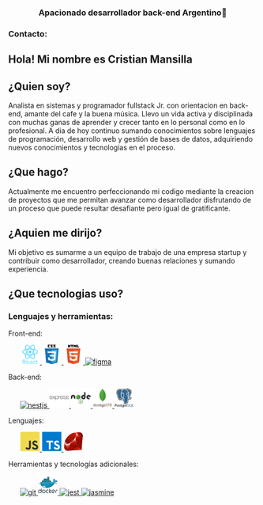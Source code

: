 <h3 align="center">Apacionado desarrollador back-end Argentino🧉</h3>

<h3 align="left">Contacto:</h3>
<p align="left">
  
</p>

<h2>Hola! Mi nombre es Cristian Mansilla</h2>

<h2>¿Quien soy?</h2>

  <p>Analista en sistemas y programador fullstack Jr. con orientacion en back-end, amante del cafe y la buena música. Llevo un vida activa y disciplinada con muchas ganas de aprender y crecer tanto en lo personal como en lo profesional. A dia de hoy continuo sumando conocimientos sobre lenguajes de programación, desarrollo web y gestión de bases de datos, adquiriendo nuevos conocimientos y tecnologias en el proceso.</p> 

<h2>¿Que hago?</h2>

  <p>Actualmente me encuentro perfeccionando mi codigo mediante la creacion de proyectos que me permitan avanzar como desarrollador disfrutando de un proceso que puede resultar desafiante pero igual de gratificante.</p>

<h2>¿Aquien me dirijo?</h2>

  <p>Mi objetivo es sumarme a un equipo de trabajo de una empresa startup y contribuir como desarrollador, creando buenas relaciones y sumando experiencia.</p>

<h2>¿Que tecnologias uso?</h2>

<h3 align="left">Lenguajes y herramientas:</h3>

<p>Front-end:</p>
<p align="left">
  <ul>
  <a href="https://reactjs.org/" target="_blank" rel="noreferrer"> <img src="https://raw.githubusercontent.com/devicons/devicon/master/icons/react/react-original-wordmark.svg" alt="react" width="40" height="40"/> </a> 
  <a href="https://www.w3schools.com/css/" target="_blank" rel="noreferrer"> <img src="https://raw.githubusercontent.com/devicons/devicon/master/icons/css3/css3-original-wordmark.svg" alt="css3" width="40" height="40"/> </a> 
  <a href="https://www.w3.org/html/" target="_blank" rel="noreferrer"> <img src="https://raw.githubusercontent.com/devicons/devicon/master/icons/html5/html5-original-wordmark.svg" alt="html5" width="40" height="40"/> </a> 
  <a href="https://www.figma.com/" target="_blank" rel="noreferrer"> <img src="https://www.vectorlogo.zone/logos/figma/figma-icon.svg" alt="figma" width="40" height="40"/> </a> 
  </ul>
  
<p>Back-end:</p>
<ul>
  <a style='background-color:white' href="https://nestjs.com/" target="_blank" rel="noreferrer"> <img src="https://images.icon-icons.com/2699/PNG/512/nestjs_logo_icon_168087.png" alt="nestjs" width="40" height="40"/> </a> 
  <a href="https://expressjs.com" target="_blank" rel="noreferrer"> <img src="https://raw.githubusercontent.com/devicons/devicon/master/icons/express/express-original-wordmark.svg" alt="express" width="40" height="40"/> </a> 
  <a href="https://nodejs.org" target="_blank" rel="noreferrer"> <img src="https://raw.githubusercontent.com/devicons/devicon/master/icons/nodejs/nodejs-original-wordmark.svg" alt="nodejs" width="40" height="40"/> </a> 
  <a href="https://www.mongodb.com/" target="_blank" rel="noreferrer"> <img src="https://raw.githubusercontent.com/devicons/devicon/master/icons/mongodb/mongodb-original-wordmark.svg" alt="mongodb" width="40" height="40"/> </a> 
  <a href="https://www.postgresql.org" target="_blank" rel="noreferrer"> <img src="https://raw.githubusercontent.com/devicons/devicon/master/icons/postgresql/postgresql-original-wordmark.svg" alt="postgresql" width="40" height="40"/> </a> 
</ul>

<p>Lenguajes:</p>
<ul>
  <a href="https://developer.mozilla.org/en-US/docs/Web/JavaScript" target="_blank" rel="noreferrer"> <img src="https://raw.githubusercontent.com/devicons/devicon/master/icons/javascript/javascript-original.svg" alt="javascript" width="40" height="40"/> </a> 
  <a href="https://www.typescriptlang.org/" target="_blank" rel="noreferrer"> <img src="https://raw.githubusercontent.com/devicons/devicon/master/icons/typescript/typescript-original.svg" alt="typescript" width="40" height="40"/> </a>
  <a href="https://www.ruby-lang.org/en/" target="_blank" rel="noreferrer"> <img src="https://raw.githubusercontent.com/devicons/devicon/master/icons/ruby/ruby-original.svg" alt="ruby" width="40" height="40"/> </a> 
</ul>

<p>Herramientas y tecnologías adicionales:</p>
<ul>
  <a href="https://git-scm.com/" target="_blank" rel="noreferrer"> <img src="https://www.vectorlogo.zone/logos/git-scm/git-scm-icon.svg" alt="git" width="40" height="40"/> </a> 
  <a href="https://www.docker.com/" target="_blank" rel="noreferrer"> <img src="https://raw.githubusercontent.com/devicons/devicon/master/icons/docker/docker-original-wordmark.svg" alt="docker" width="40" height="40"/> </a> 
  <a href="https://jestjs.io" target="_blank" rel="noreferrer"> <img src="https://www.vectorlogo.zone/logos/jestjsio/jestjsio-icon.svg" alt="jest" width="40" height="40"/> </a> 
  <a href="https://jasmine.github.io/" target="_blank" rel="noreferrer"> <img src="https://www.vectorlogo.zone/logos/jasmine/jasmine-icon.svg" alt="jasmine" width="40" height="40"/> </a> 
</ul>
